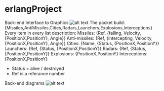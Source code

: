 # erlangProject
Back-end Interface to Graphics
![alt text](https://i.imgur.com/Nf6f7w4.jpg)
The packet build: {Missiles,AntiMissiles,Cities,Radars,Launchers,Explosions,Interceptions}
Every item in every list description:
Missiles: {Ref, {falling, Velocity, {PositionX,PositionY}, Angle}}
Anti-missiles: {Ref, {intercepting, Velocity, {PositionX,PositionY}, Angle}}
Cities: {Name, {Status, {PositionX,PositionY}}
Launchers: {Ref, {Status, {PositionX,PositionY}}
Radars: {Ref, {Status, {PositionX,PositionY}}
Explosions: {PositionX,PositionY}
Interceptions: {PositionX,PositionY}
* Status = alive / destroyed
* Ref is a referance number



Back-end diagrams
![alt text](https://i.imgur.com/ECGi9Bq.jpg)
